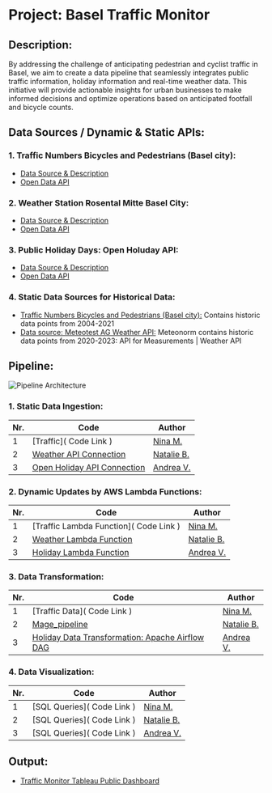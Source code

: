 # Project: Basel Traffic Monitor

## Description:
By addressing the challenge of anticipating pedestrian and cyclist traffic in Basel, we aim to create a data pipeline that seamlessly integrates public traffic information, holiday information and real-time weather data. This initiative will provide actionable insights for urban businesses to make informed decisions and optimize operations based on anticipated footfall and bicycle counts.

## Data Sources / Dynamic & Static APIs:

### 1. Traffic Numbers Bicycles and Pedestrians (Basel city):
 - [Data Source & Description](https://data.bs.ch/explore/dataset/100013/information/?sort=datetimefrom)
 - [Open Data API](https://data.bs.ch/api/explore/v2.1/catalog/datasets/100013/records?limit=20)

### 2. Weather Station Rosental Mitte Basel City:
 - [Data Source & Description](https://data.bs.ch/explore/dataset/100294/information/?sort=timestamp)
 - [Open Data API](https://data.bs.ch/api/explore/v2.1/catalog/datasets/100294/records?limit=20)

### 3. Public Holiday Days: Open Holuday API:
 - [Data Source & Description](https://www.openholidaysapi.org/de/)
 - [Open Data API](https://openholidaysapi.org/swagger/index.html)

### 4. Static Data Sources for Historical Data:
 - [Traffic Numbers Bicycles and Pedestrians (Basel city):](https://data-bs.ch/mobilitaet/converted_Velo_Fuss_Count.csv) Contains historic data points from 2004-2021
 - [Data source: Meteotest AG Weather API:](https://meteotest.ch/en/weather-api/klimadaten-1)
Meteonorm contains historic data points from 2020-2023: API for Measurements | Weather API


## Pipeline:

![Pipeline Architecture](https://github.com/vandik-23/DWLadies/blob/main/Pipeline_Architecture.png)

### 1. Static Data Ingestion:

| Nr. | Code                                                                                                                                           | Author                                                      |
|-------|---------------------------------------------------------------------------------------------------------------------------------------------------|-------------------------------------------------------------|
| 1     | [Traffic]( Code Link ) | [Nina M.]( https://github.com/nmerryw )                      |
| 2     | [Weather API Connection]( https://github.com/vandik-23/DWLadies/blob/main/Weather_API_Connection.ipynb ) | [Natalie B.]( https://github.com/nbarnett19 )                      |
| 3     | [Open Holiday API Connection]( https://github.com/vandik-23/DWLadies/blob/main/Holiday_API_Connection.ipynb ) | [Andrea V.]( https://github.com/vandik-23 )                      |


### 2. Dynamic Updates by AWS Lambda Functions:

| Nr. | Code                                                                                                                                           | Author                                                      |
|-------|---------------------------------------------------------------------------------------------------------------------------------------------------|-------------------------------------------------------------|
| 1     | [Traffic Lambda Function]( Code Link ) | [Nina M.]( https://github.com/nmerryw )                      |
| 2     | [Weather Lambda Function]( https://github.com/vandik-23/DWLadies/blob/main/Weather_Lambda_Function.ipynb ) | [Natalie B.]( https://github.com/nbarnett19 )                      |
| 3     | [Holiday Lambda Function]( https://github.com/vandik-23/DWLadies/blob/main/Holiday_Lambda_Function.ipynb ) | [Andrea V.]( https://github.com/vandik-23 )                      |

### 3. Data Transformation:

| Nr. | Code                                                                                                                                           | Author                                                      |
|-------|---------------------------------------------------------------------------------------------------------------------------------------------------|-------------------------------------------------------------|
| 1     | [Traffic Data]( Code Link ) | [Nina M.]( https://github.com/nmerryw )                      |
| 2     | [Mage_pipeline](https://github.com/vandik-23/DWLadies/tree/Mage_Pipeline) | [Natalie B.]( https://github.com/nbarnett19 )                      |
| 3     | [Holiday Data Transformation: Apache Airflow DAG]( https://github.com/vandik-23/DWLadies/blob/main/Holiday_DAG.py ) | [Andrea V.]( https://github.com/vandik-23 )                      |

### 4. Data Visualization:

| Nr. | Code                                                                                                                                           | Author                                                      |
|-------|---------------------------------------------------------------------------------------------------------------------------------------------------|-------------------------------------------------------------|
| 1     | [SQL Queries]( Code Link ) | [Nina M.]( https://github.com/nmerryw )                      |
| 2     | [SQL Queries]( Code Link ) | [Natalie B.]( https://github.com/nbarnett19 )                      |
| 3     | [SQL Queries]( Code Link ) | [Andrea V.]( https://github.com/vandik-23 )                      |

## Output:

- [Traffic Monitor Tableau Public Dashboard](https://public.tableau.com/views/DWLadiesBaselTrafficMonitorFinal/BaselTrafficMonitor?:language=en-US&:display_count=n&:origin=viz_share_link)

